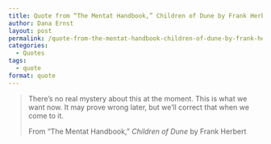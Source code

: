 ```yaml
---
title: Quote from “The Mentat Handbook,” Children of Dune by Frank Herbert
author: Dana Ernst
layout: post
permalink: /quote-from-the-mentat-handbook-children-of-dune-by-frank-herbert/
categories:
  - Quotes
tags:
  - quote
format: quote
---
```


<blockquote>
<p>There’s no real mystery about this at the moment. This is what we want now. It may prove wrong later, but we’ll correct that when we come to it.</p>
<footer>From “The Mentat Handbook,” <cite title="Source Title">Children of Dune</cite> by Frank Herbert</footer>
</blockquote>

